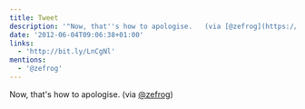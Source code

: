 ```yaml
---
title: Tweet
description: '"Now, that''s how to apologise.   (via [@zefrog](https://twitter.com/@zefrog))"'
date: '2012-06-04T09:06:38+01:00'
links:
  - 'http://bit.ly/LnCgNl'
mentions:
  - '@zefrog'
---
```

Now, that's how to apologise.   (via [@zefrog](https://twitter.com/@zefrog))

